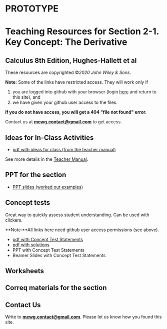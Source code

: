 # PROTOTYPE
# Teaching Resources for Section 2-1. Key Concept: The Derivative
## Calculus 8th Edition, Hughes-Hallett et al

These resources are copyrighted ©*2020 John Wiley & Sons*.

**Note:** Some of the links have restricted access. They will work only if
1. you are logged into github with your browser (login [here](https://github.com/login) and return to this site), and 
2. we have given your github user access to the files.  

**If you do not have access, you will get a 404 "file not found" error.**  

Contact us  at **mcwg.contact@gmail.com** to get access. 


## Ideas for In-Class Activities
<!-- **Note:** All links here need github user access permissions (see above). -->

*  [pdf with ideas for class (from the teacher manual)](https://github.com/mcwg/DATA/blob/master/tmanCombo8e/tmanSec2-1.pdf)

See more details in the [Teacher Manual](https://mcwg.github.io/tmanCombo8e/).

## PPT for the section

*  [PPT slides (worked out examples)](https://github.com/mcwg/DATA/blob/master/PPTsSingle8e/Sec2-1.pptx)


## Concept tests

Great way to quickly assess student understanding. Can be used with clickers.

**Note:**All links here need github user access permissions (see above).

*  [pdf with Concept Test Statements](https://github.com/mcwg/DATA/blob/master/SingleConceptTests8e/2-1-ConceptTests-Single8e-HughesHallet.pdf)
*  [pdf with solutions](https://github.com/mcwg/DATA/blob/master/SingleConceptTests8e/2-1-ConceptTests-Single8e-HughesHallet-sols.pdf)
*  PPT with Concept Test Statements
*  Beamer Slides with Concept Test Statements

## Worksheets

<!-- Curated selection of problems from the section together with the section summary.
*  [Statements](bsec1-3act.pdf) for students.
*  [Solutions](https://github.com/mcwg/DATA/blob/master/AppliedResources7e/test3/bsec1-3actsols.pdf) need github user access permissions (see above).
*  [Desmos teacher interactive slides](https://teacher.desmos.com/activitybuilder/custom/6275400d6a2241368467fdf7)

*  Embedded online versions of these exercises (run by WeBWorK).

*  WileyPlus pre-made Homework with interactive online versions of these problems. -->

## Correq materials for the section


   
<!-- 
## PPTs to create your own pre-class videos

*  PPT (worked out examples)
*  markdown source?  -->


<!-- ## Section docs
*  pdf of the section
*  PPT with the worked examples in the section -->



<!-- *  [Microsoft Word Handout](https://github.com/mcwg/DATA/blob/master/AppliedResources7e/test3/handoutWord.docx)
*  [PowerPoint Slides With Activity Statements](https://github.com/mcwg/DATA/blob/master/AppliedResources7e/test3/slides.pptx)
*  Desmos teacher interactive slides:
   -  [All activities](https://teacher.desmos.com/activitybuilder/custom/62753b98ed05bc43a297e4f7)
   -  [Activity 1.3.1](https://teacher.desmos.com/activitybuilder/custom/627441d6d8f95777232da545)
   -  [Activity 1.3.4](https://teacher.desmos.com/activitybuilder/custom/627001130a4e435393bfdd0b)
*  [html reveal js slides](slides.html)
*  [Beamer pdf  with activity Statements](https://github.com/mcwg/DATA/blob/master/AppliedResources7e/test3/slidesBeamer.pdf)
*  [LaTeX handout source](https://github.com/mcwg/DATA/blob/master/AppliedResources7e/test3/LaTeXHandout.zip)
*  [Beamer source](https://github.com/mcwg/DATA/blob/master/AppliedResources7e/test3/beamerSlides.zip)
*  [markdown source](https://github.com/mcwg/DATA/blob/master/AppliedResources7e/test3/test3.md) to generate all these files. -->





## Contact Us
Write to **mcwg.contact@gmail.com**. Please let us know how you found this site.
